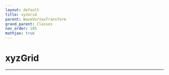 ```yaml
---
layout: default
title: xyzGrid
parent: WaveVortexTransform
grand_parent: Classes
nav_order: 185
mathjax: true
---
```


#  xyzGrid




---

